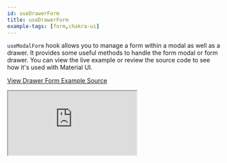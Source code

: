 ```yaml
---
id: useDrawerForm
title: useDrawerForm
example-tags: [form,chakra-ui]
---
```


`useModalForm` hook allows you to manage a form within a modal as well as a drawer. It provides some useful methods to handle the form modal or form drawer. You can view the live example or review the source code to see how it's used with Material UI.

[View Drawer Form Example Source](https://github.com/refinedev/refine/tree/master/examples/form-chakra-ui-use-drawer-form)

<iframe loading="lazy" src="https://stackblitz.com/github/refinedev/refine/tree/master/examples/form-chakra-ui-use-drawer-form?embed=1&view=preview&theme=dark&preset=node&ctl=1"
    style={{width: "100%", height:"80vh", border: "0px", borderRadius: "8px", overflow:"hidden"}}
    title="chakra-ui-use-drawer-form-example"
></iframe>
